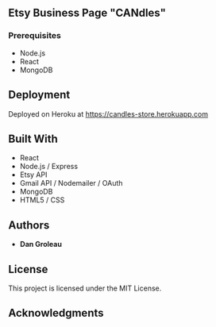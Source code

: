 ## Etsy Business Page "CANdles"


### Prerequisites

* Node.js
* React
* MongoDB

## Deployment

Deployed on Heroku at https://candles-store.herokuapp.com

## Built With

* React 
* Node.js / Express
* Etsy API
* Gmail API / Nodemailer / OAuth
* MongoDB
* HTML5 / CSS

## Authors

* **Dan Groleau** 

## License

This project is licensed under the MIT License.

## Acknowledgments

 